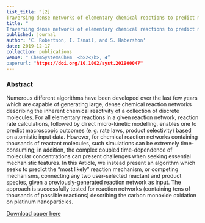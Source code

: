 ```yaml
---
list_title: “[2] 
Traversing dense networks of elementary chemical reactions to predict minimum‐energy reaction mechanisms"
title: "
Traversing dense networks of elementary chemical reactions to predict minimum‐energy reaction mechanisms"
published: journal
author: 'C. Robertson, I. Ismail, and S. Habershon'
date: 2019-12-17
collection: publications
venue: " ChemSystemsChem  <b>2</b>, 4”
paperurl: "https://doi.org/10.1002/syst.201900047"
---
```


<h3>Abstract</h3>
Numerous different algorithms have been developed over the last few years which are capable of generating large, dense chemical reaction networks describing the inherent chemical reactivity of a collection of discrete molecules. For all elementary reactions in a given reaction network, reaction rate calculations, followed by direct micro-kinetic modelling, enables one to predict macroscopic outcomes (e. g. rate laws, product selectivity) based on atomistic input data. However, for chemical reaction networks containing thousands of reactant molecules, such simulations can be extremely time-consuming; in addition, the complex coupled time-dependence of molecular concentrations can present challenges when seeking essential mechanistic features. In this Article, we instead present an algorithm which seeks to predict the “most likely” reaction mechanism, or competing mechanisms, connecting any two user-selected reactant and product species, given a previously-generated reaction network as input. The approach is successfully tested for reaction networks (containing tens of thousands of possible reactions) describing the carbon monoxide oxidation on platinum nanoparticles.

[Download paper here](http://idilismail.github.io/files/paper2.pdf)
